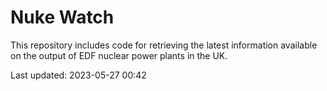 # Nuke Watch

This repository includes code for retrieving the latest information available on the output of EDF nuclear power plants in the UK.

Last updated: 2023-05-27 00:42